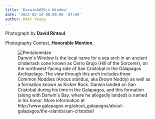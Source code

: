 ```yaml
---
title: 'Darwin&#39;s Window'
date: '2021-02-14 08:00:00 -07:00'
author: Matt Young
---
```


Photograph by **David Rintoul**.

Photography Contest, **Honorable Mention**.

<figure>
<img src="/uploads/2021/DSC01175_Pentatomidae_600.jpg" alt="Pentatomidae"/>
<figcaption>Darwin's Window is the local name for a sea arch in an ancient cinder/ash cone known as Cerro Brujo (Hill of the Sorcerer), on the northwest-facing side of San Cristobal in the Galapagos Archipelago. The view through this arch includes three Common Noddies (Anous stolidus, aka Brown Noddy) as well as a formation known as Kicker Rock. Darwin landed on San Cristobal during his time in the Galapagos, and this formation (along with Darwin's Bay, where he allegedly landed) is named in his honor. More information at http://www.galapagos.org/about_galapagos/about-galapagos/the-islands/san-cristobal/
</figcaption>
</figure>


